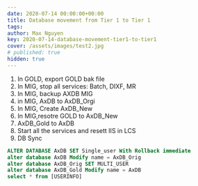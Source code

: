 ```yaml
---
date: 2020-07-14 00:00:00+00:00
title: Database movement from Tier 1 to Tier 1
tags:
author: Max Nguyen
key: 2020-07-14-database-movement-tier1-to-tier1
cover: /assets/images/test2.jpg
# published: true
hidden: true
---
```


1. In GOLD, export GOLD bak file
2. In MIG, stop all services: Batch, DIXF, MR
3. In MIG, backup AXDB MIG
4. in MIG, AxDB to AxDB_Orgi
5. In MIG, Create AxDB_New
6. In MIG,resotre GOLD to AxDB_New
7. AxDB_Gold to AxDB
8. Start all the services and resett IIS in LCS
9. DB Sync

```sql
ALTER DATABASE AxDB SET Single_user With Rollback immediate
alter database AxDB Modify name = AxDB_Orig
alter database AxDB_Orig SET MULTI_USER
alter database AxDB_Gold Modify name = AxDB
select * from [USERINFO] 
```

